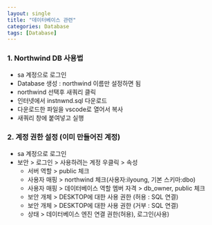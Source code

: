 ```yaml
---
layout: single
title: "데이터베이스 관련"
categories: Database
tags: [Database]
---
```


### 1. Northwind DB 사용법

- sa 계정으로 로그인
- Database 생성 : northwind 이름만 설정하면 됨
- northwind 선택후 새쿼리 클릭
- 인터넷에서 instnwnd.sql 다운로드
- 다운로드한 파일을 vscode로 열어서 복사
- 새쿼리 창에 붙여넣고 실행

### 2. 계정 권한 설정 (이미 만들어진 계정)

- sa 계정으로 로그인
- 보안 > 로그인 > 사용하려는 계정 우클릭 > 속성
  - 서버 역할 > public 체크
  - 사용자 매핑 > northwind 체크(사용자:ilyoung, 기본 스키마:dbo)
  - 사용자 매핑 > 데이터베이스 역할 멤버 자격 > db_owner, public 체크
  - 보안 개체 > DESKTOP에 대한 사용 권한 (허용 : SQL 연결)
  - 보안 개체 > DESKTOP에 대한 사용 권한 (거부 : SQL 연결)
  - 상태 > 데이터베이스 엔진 연결 권한(허용), 로그인(사용)
